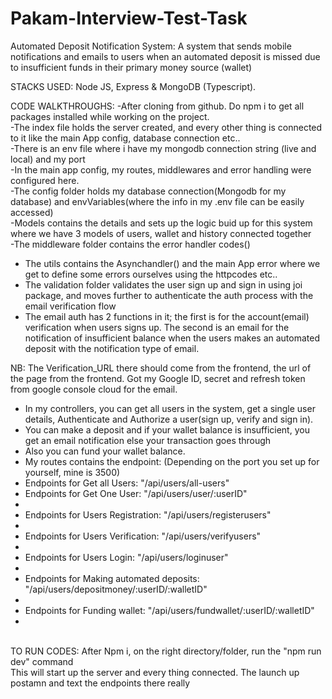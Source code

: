 # Pakam-Interview-Test-Task

Automated Deposit Notification System: A system that sends mobile notifications and emails to users when an automated deposit is missed due to insufficient funds in their primary money source (wallet)

STACKS USED: Node JS, Express & MongoDB (Typescript).

CODE WALKTHROUGHS:
-After cloning from github. Do npm i to get all packages installed while working on the project.
<br/>
-The index file holds the server created, and every other thing is connected to it like the main App config, database connection etc..
<br/>
-There is an env file where i have my mongodb connection string (live and local) and my port
<br/>
-In the main app config, my routes, middlewares and error handling were configured here.
<br/>
-The config folder holds my database connection(Mongodb for my database) and envVariables(where the info in my .env file can be easily accessed)
<br/>
-Models contains the details and sets up the logic buid up for this system where we have 3 models of users, wallet and history connected together
<br/>
-The middleware folder contains the error handler codes()
<br/>

- The utils contains the Asynchandler() and the main App error where we get to define some errors ourselves using the httpcodes etc..
  <br/>
- The validation folder validates the user sign up and sign in using joi package, and moves further to authenticate the auth process with the email verification flow
  <br/>
- The email auth has 2 functions in it; the first is for the account(email) verification when users signs up. The second is an email for the notification of insufficient balance when the users makes an automated deposit with the notification type of email.

NB: The Verification_URL there should come from the frontend, the url of the page from the frontend. Got my Google ID, secret and refresh token from google console cloud for the email.
<br/>

- In my controllers, you can get all users in the system, get a single user details, Authenticate and Authorize a user(sign up, verify and sign in).
- You can make a deposit and if your wallet balance is insufficient, you get an email notification else your transaction goes through
- Also you can fund your wallet balance.
  <br/>
- My routes contains the endpoint:
  (Depending on the port you set up for yourself, mine is 3500)
  <br/>
- Endpoints for Get all Users: "/api/users/all-users"
  <br/>
- Endpoints for Get One User: "/api/users/user/:userID"
- <br/>
- Endpoints for Users Registration: "/api/users/registerusers"
- <br/>
- Endpoints for Users Verification: "/api/users/verifyusers"
- <br/>
- Endpoints for Users Login: "/api/users/loginuser"
- <br/>
- Endpoints for Making automated deposits: "/api/users/depositmoney/:userID/:walletID"
- <br/>
- Endpoints for Funding wallet: "/api/users/fundwallet/:userID/:walletID"
- <br/>
  <br/>

TO RUN CODES:
After Npm i, on the right directory/folder, run the "npm run dev" command
<br/>
This will start up the server and every thing connected.
The launch up postamn and text the endpoints there really
